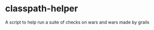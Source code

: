 classpath-helper
================

A script to help run a suite of checks on wars and wars made by grails